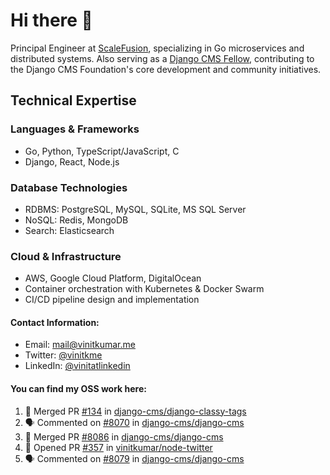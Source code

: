 # Hi there 👋

Principal Engineer at [ScaleFusion](https://scalefusion.com/), specializing in Go microservices and distributed systems. Also serving as a [Django CMS Fellow](https://www.django-cms.org/en/blog/2024/11/07/welcoming-vinit-kumar-as-the-newest-django-cms-fellow/), contributing to the Django CMS Foundation's core development and community initiatives.

## Technical Expertise

### Languages & Frameworks

- Go, Python, TypeScript/JavaScript, C
- Django, React, Node.js

### Database Technologies
- RDBMS: PostgreSQL, MySQL, SQLite, MS SQL Server
- NoSQL: Redis, MongoDB
- Search: Elasticsearch

### Cloud & Infrastructure
- AWS, Google Cloud Platform, DigitalOcean
- Container orchestration with Kubernetes & Docker Swarm
- CI/CD pipeline design and implementation


#### Contact Information:

- Email: <a href="mailto:mail@vinitkumar.me">mail@vinitkumar.me</a>
- Twitter: [@vinitkme](https://twitter.com/vinitkme)
- LinkedIn: [@vinitatlinkedin](https://www.linkedin.com/in/vinitatlinkedin/)  

#### You can find my OSS work here:

<!--START_SECTION:activity-->
1. 🎉 Merged PR [#134](https://github.com/django-cms/django-classy-tags/pull/134) in [django-cms/django-classy-tags](https://github.com/django-cms/django-classy-tags)
2. 🗣 Commented on [#8070](https://github.com/django-cms/django-cms/pull/8070#issuecomment-2505961501) in [django-cms/django-cms](https://github.com/django-cms/django-cms)
3. 🎉 Merged PR [#8086](https://github.com/django-cms/django-cms/pull/8086) in [django-cms/django-cms](https://github.com/django-cms/django-cms)
4. 💪 Opened PR [#357](https://github.com/vinitkumar/node-twitter/pull/357) in [vinitkumar/node-twitter](https://github.com/vinitkumar/node-twitter)
5. 🗣 Commented on [#8079](https://github.com/django-cms/django-cms/pull/8079#issuecomment-2503014339) in [django-cms/django-cms](https://github.com/django-cms/django-cms)
<!--END_SECTION:activity-->
